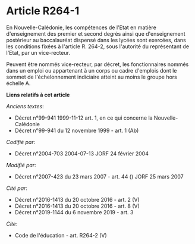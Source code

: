 # Article R264-1

En Nouvelle-Calédonie, les compétences de l'Etat en matière d'enseignement des premier et second degrés ainsi que
d'enseignement postérieur au baccalauréat dispensé dans les lycées sont exercées, dans les conditions fixées à l'article R.
264-2, sous l'autorité du représentant de l'Etat, par un vice-recteur. 

Peuvent être nommés vice-recteur, par décret, les fonctionnaires nommés dans un emploi ou appartenant à un corps ou cadre
d'emplois dont le sommet de l'échelonnement indiciaire atteint au moins le groupe hors échelle A.

**Liens relatifs à cet article**

_Anciens textes_:

  - Décret n°99-941 1999-11-12 art. 1, en ce qui concerne la Nouvelle-Calédonie
  - Décret n°99-941 du 12 novembre 1999 - art. 1 (Ab)

_Codifié par_:

  - Décret n°2004-703 2004-07-13 JORF 24 février 2004

_Modifié par_:

  - Décret n°2007-423 du 23 mars 2007 - art. 44 () JORF 25 mars 2007

_Cité par_:

  - Décret n°2016-1413 du 20 octobre 2016 - art. 2 (V)
  - Décret n°2016-1413 du 20 octobre 2016 - art. 8 (V)
  - Décret n°2019-1144 du 6 novembre 2019 - art. 3

_Cite_:

  - Code de l'éducation - art. R264-2 (V)

